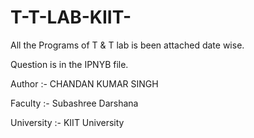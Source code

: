 # T-T-LAB-KIIT-

All the Programs of T &amp; T lab is been attached date wise.

Question is in the IPNYB file.

Author :- CHANDAN KUMAR SINGH

Faculty :- Subashree Darshana

University :- KIIT University

